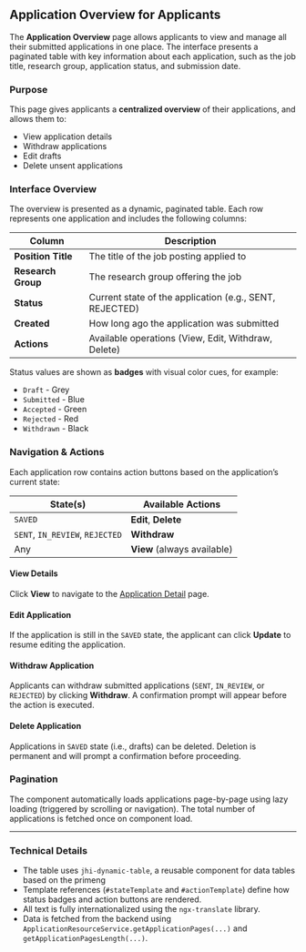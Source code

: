 ## Application Overview for Applicants

The **Application Overview** page allows applicants to view and manage all their submitted applications in one place. The interface presents a paginated table with key information about each application, such as the job title, research group, application status, and submission date.

### Purpose

This page gives applicants a **centralized overview** of their applications, and allows them to:

- View application details
- Withdraw applications
- Edit drafts
- Delete unsent applications

### Interface Overview

The overview is presented as a dynamic, paginated table. Each row represents one application and includes the following columns:

| Column             | Description                                             |
| ------------------ | ------------------------------------------------------- |
| **Position Title** | The title of the job posting applied to                 |
| **Research Group** | The research group offering the job                     |
| **Status**         | Current state of the application (e.g., SENT, REJECTED) |
| **Created**        | How long ago the application was submitted              |
| **Actions**        | Available operations (View, Edit, Withdraw, Delete)     |

Status values are shown as **badges** with visual color cues, for example:

- `Draft` - Grey
- `Submitted` - Blue
- `Accepted` - Green
- `Rejected` - Red
- `Withdrawn` - Black

### Navigation & Actions

Each application row contains action buttons based on the application’s current state:

| State(s)                        | Available Actions           |
| ------------------------------- | --------------------------- |
| `SAVED`                         | **Edit**, **Delete**        |
| `SENT`, `IN_REVIEW`, `REJECTED` | **Withdraw**                |
| Any                             | **View** (always available) |

#### View Details

Click **View** to navigate to the [Application Detail](#application-detail-page) page.

#### Edit Application

If the application is still in the `SAVED` state, the applicant can click **Update** to resume editing the application.

#### Withdraw Application

Applicants can withdraw submitted applications (`SENT`, `IN_REVIEW`, or `REJECTED`) by clicking **Withdraw**. A confirmation prompt will appear before the action is executed.

#### Delete Application

Applications in `SAVED` state (i.e., drafts) can be deleted. Deletion is permanent and will prompt a confirmation before proceeding.

### Pagination

The component automatically loads applications page-by-page using lazy loading (triggered by scrolling or navigation). The total number of applications is fetched once on component load.

---

### Technical Details

- The table uses `jhi-dynamic-table`, a reusable component for data tables based on the primeng
- Template references (`#stateTemplate` and `#actionTemplate`) define how status badges and action buttons are rendered.
- All text is fully internationalized using the `ngx-translate` library.
- Data is fetched from the backend using `ApplicationResourceService.getApplicationPages(...)` and `getApplicationPagesLength(...)`.
